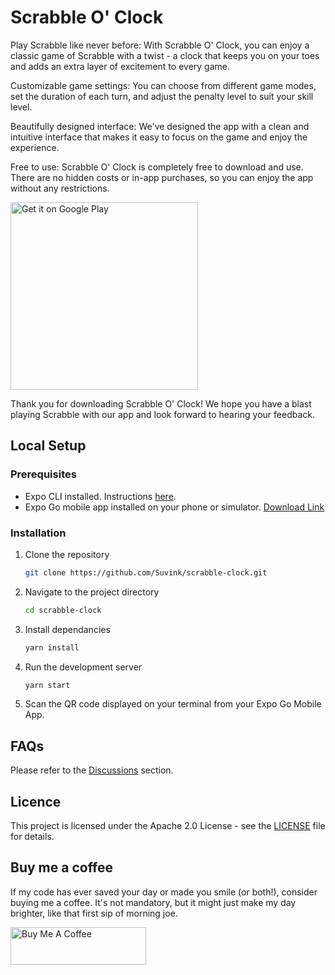 # Scrabble O' Clock

Play Scrabble like never before: With Scrabble O' Clock, you can enjoy a classic game of Scrabble with a twist - a clock that keeps you on your toes and adds an extra layer of excitement to every game.

Customizable game settings: You can choose from different game modes, set the duration of each turn, and adjust the penalty level to suit your skill level.

Beautifully designed interface: We've designed the app with a clean and intuitive interface that makes it easy to focus on the game and enjoy the experience.

Free to use: Scrabble O' Clock is completely free to download and use. There are no hidden costs or in-app purchases, so you can enjoy the app without any restrictions.

<a href='https://play.google.com/store/apps/details?id=com.suvink.scrabble_o_clock&utm_source=github&pcampaignid=pcampaignidMKT-Other-global-all-co-prtnr-py-PartBadge-Mar2515-1'><img width="300" alt='Get it on Google Play' src='https://play.google.com/intl/en_us/badges/static/images/badges/en_badge_web_generic.png'/></a>

Thank you for downloading Scrabble O' Clock! We hope you have a blast playing Scrabble with our app and look forward to hearing your feedback.

## Local Setup

### Prerequisites
- Expo CLI installed. Instructions [here](https://docs.expo.dev/get-started/installation/).
- Expo Go mobile app installed on your phone or simulator. [Download Link](https://play.google.com/store/apps/details?id=host.exp.exponent)

### Installation

1. Clone the repository
   ```bash
   git clone https://github.com/Suvink/scrabble-clock.git
   ```
3. Navigate to the project directory
   
   ```bash
   cd scrabble-clock
   ```
   
5. Install dependancies
   
   ```bash
   yarn install
   ```
   
7. Run the development server
   
   ```bash
   yarn start
   ```
   
9. Scan the QR code displayed on your terminal from your Expo Go Mobile App.

## FAQs
Please refer to the [Discussions](https://github.com/Suvink/scrabble-clock/discussions) section.

## Licence
This project is licensed under the Apache 2.0 License - see the [LICENSE](https://github.com/Suvink/scrabble-clock/blob/master/LICENCE) file for details.

## Buy me a coffee

If my code has ever saved your day or made you smile (or both!), consider buying me a coffee. It's not mandatory, but it might just make my day brighter, like that first sip of morning joe.

<a href="https://www.buymeacoffee.com/suvink" target="_blank"><img src="https://cdn.buymeacoffee.com/buttons/v2/default-yellow.png" alt="Buy Me A Coffee" style="height: 60px !important;width: 217px !important;" ></a>
